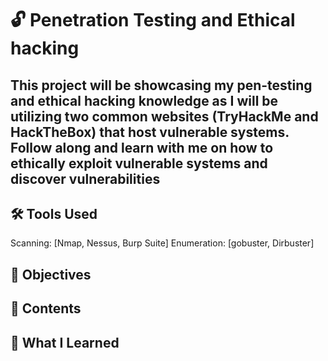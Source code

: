 # 🔓 Penetration Testing and Ethical hacking
This project will be showcasing my pen-testing and ethical hacking knowledge as I will be utilizing two common websites (TryHackMe and HackTheBox) that host vulnerable systems. Follow along and learn with me on how to ethically exploit vulnerable systems and discover vulnerabilities 
--
## 🛠️ Tools Used
Scanning: [Nmap, Nessus, Burp Suite]
Enumeration: [gobuster, Dirbuster]

## 🎯 Objectives

## 📖 Contents

## 🤯 What I Learned
